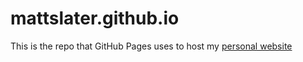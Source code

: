 # mattslater.github.io

This is the repo that GitHub Pages uses to host my [personal website](mattslater.io)
